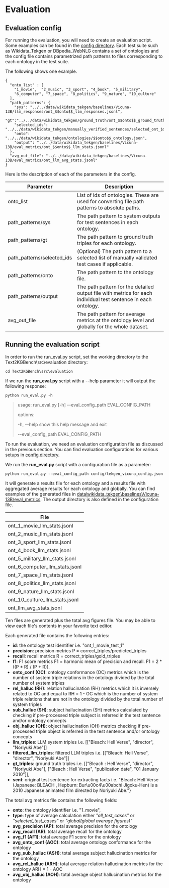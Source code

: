 # Evaluation

## Evaluation config
For running the evaluation, you will need to create an evaluation script. Some examples can be found in the [config directory](config). Each test suite such as Wikidata_Tekgen or DBpedia_WebNLG contains a set of ontologies and the config file contains parametrized path patterns to files corresponding to each ontology in the test suite.  

The following shows one example.

```
{
  "onto_list" : [
    "1_movie",  "2_music", "3_sport", "4_book", "5_military", 
    "6_computer", "7_space", "8_politics", "9_nature", "10_culture"
  ],
  "path_patterns": {
    "sys": "../../data/wikidata_tekgen/baselines/Vicuna-13B/llm_responses/ont_$$onto$$_llm_responses.jsonl",
    "gt":"../../data/wikidata_tekgen/ground_truth/ont_$$onto$$_ground_truth.jsonl",
    "selected_ids": "../../data/wikidata_tekgen/manually_verified_sentences/selected_ont_$$onto$$.txt",
    "onto": "../../data/wikidata_tekgen/ontologies/$$onto$$_ontology.json",
    "output": "../../data/wikidata_tekgen/baselines/Vicuna-13B/eval_metrics/ont_$$onto$$_llm_stats.jsonl"
  },
  "avg_out_file": "../../data/wikidata_tekgen/baselines/Vicuna-13B/eval_metrics/ont_llm_avg_stats.jsonl"
}
```

Here is the description of each of the parameters in the config.

| Parameter                  | Description                                                                                                    |
|----------------------------|----------------------------------------------------------------------------------------------------------------|
| onto_list                  | List of ids of ontologies. These are used for converting file path patterns to absolute paths.                 |
| path_patterns/sys          | The path pattern to system outputs for test sentences in each ontology.                                        |
| path_patterns/gt           | The path pattern to ground truth triples for each ontology.                                                    |
| path_patterns/selected_ids | (Optional) The path pattern to a selected list of manually validated test cases if applicable.                 |
| path_patterns/onto         | The path pattern to the ontology file.                                                                         |
| path_patterns/output       | The path pattern for the detailed output file with metrics for each individual test sentence in each ontology. |
| avg_out_file               | The path pattern for average metrics at the ontology level and globally for the whole dataset.                     |



## Running the evaluation script
In order to run the run_eval.py script, set the working directory to the Text2KGBench\src\evaluation directory:
```
cd Text2KGBench\src\evaluation
```

If we run the **run_eval.py** script with a --help parameter it will output the following response:
```
python run_eval.py -h
```
> usage: run_eval.py [-h] --eval_config_path EVAL_CONFIG_PATH
>
> options:
> 
>  -h, --help            show this help message and exit
>  
>  --eval_config_path EVAL_CONFIG_PATH

To run the evaluation, we need an evaluation configuration file as discussed in the previous section. You can find evaluation configurations for various setups in [config directory](config).

We run the **run_eval.py** script with a configuration file as a parameter:
```
python run_eval.py --eval_config_path config/tekgen_vicuna_config.json
```
It will generate a results file for each ontology and a results file with aggregated average results for each ontology and globally. You can find examples of the generated files in [data\wikidata_tekgen\baselines\Vicuna-13B\eval_metrics](../../data/wikidata_tekgen/baselines/Vicuna-13B/eval_metrics). The output directory is also defined in the configuration file.

| File                     |
|--------------------------|
| ont_1_movie_llm_stats.jsonl|
| ont_2_music_llm_stats.jsonl|
| ont_3_sport_llm_stats.jsonl|
| ont_4_book_llm_stats.jsonl|
| ont_5_military_llm_stats.jsonl|
| ont_6_computer_llm_stats.jsonl|
| ont_7_space_llm_stats.jsonl|
| ont_8_politics_llm_stats.jsonl|
| ont_9_nature_llm_stats.jsonl|
| ont_10_culture_llm_stats.jsonl|
| ont_llm_avg_stats.jsonl|
               
Ten files are generated plus the total avg figures file. You may be able to view each file's contents in your favorite text editor.

Each generated file contains the following entries:
* **id**: the ontology test identifier i.e. "ont_1_movie_test_1" 
* **precision**: precision metrics P = correct_triples/predicted_triples
* **recall**: recall metrics R = correct_triples/gold_triples
* **f1**: F1 score metrics F1 = harmonic mean of precision and recall. F1 = 2 * ((P * R) / (P + R)).
* **onto_conf (OC)**: ontology conformance (OC) metrics which is the number of system triple relations in the ontology divided by the total number of system triples  
* **rel_halluc (RH)**: relation hallucination (RH) metrics which it is inversely related to OC and equal to RH = 1 - OC which is the number of system triple relations that are not in the ontology divided by the total number of system triples  
* **sub_halluc (SH)**: subject hallucination (SH) metrics calculated by checking if pre-processed triple subject is referred in the test sentence and/or ontology concepts 
* **obj_halluc (OH)**: object hallucination (OH) metrics checking if pre-processed triple object is referred in the test sentence  and/or ontology concepts
* **llm_triples**: LLM system triples i.e. [["Bleach: Hell Verse", "director", "Noriyuki Abe"]] 
* **filtered_llm_triples**: filtered LLM triples i.e. [["Bleach: Hell Verse", "director", "Noriyuki Abe"]]
* **gt_triples**: ground truth triples i.e. [["Bleach : Hell Verse", "director", "Noriyuki Abe"], ["Bleach : Hell Verse", "publication date", "01 January 2010"]], 
* **sent**: original test sentence for extracting facts i.e. "Bleach: Hell Verse (Japanese: BLEACH , Hepburn: Bur\u00c4\u00abchi Jigoku-Hen) is a 2010 Japanese animated film directed by Noriyuki Abe."}

The total avg metrics file contains the following fields:
* **onto**: the ontology identifier i.e. "1_movie", 
* **type**: type of average calculation either *"all_test_cases"* or *"selected_test_cases"* or *"global(global average figures)"*
* **avg_precision (AP)**: total average precision for the ontology
* **avg_recall (AR)**: total average recall for the ontology
* **avg_f1 (AF1)**: total average F1 score for the ontology
* **avg_onto_conf (AOC)**: total average ontology conformance for the ontology
* **avg_sub_halluc (ASH)**: total average subject hallucination metrics for the ontology
* **avg_rel_halluc (ARH)**: total average relation hallucination metrics for the ontology ARH = 1 - AOC
* **avg_obj_halluc (AOH)**: total average object hallucination metrics for the ontology
